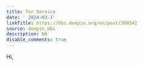 ```yaml
---
title: Tor Service
date: ' 2024-03-1'
linkTitle: https://bbs.deepin.org/en/post/269542
source: deepin_bbs
description: NA
disable_comments: true
---
```

Hi,
